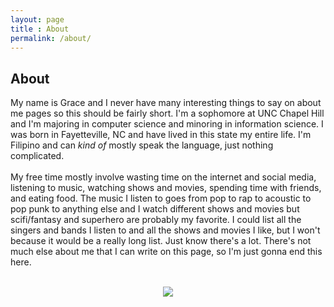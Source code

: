 ```yaml
---
layout: page
title : About
permalink: /about/
---
```


<h2>About</h2>
<p>My name is Grace and I never have many interesting things to say on about me pages so this should be fairly short.
I'm a sophomore at UNC Chapel Hill and I'm majoring in computer science and minoring in information science. 
I was born in Fayetteville, NC and have lived in this state my entire life. I'm Filipino and can <i>kind of</i>  mostly speak the language, just nothing complicated. 
<br><br>
My free time mostly involve wasting time on the internet and social media, listening to music, watching shows and movies, spending time with friends, and eating food.
The music I listen to goes from pop to rap to acoustic to pop punk to anything else and I watch different shows and movies 
but scifi/fantasy and superhero are probably my favorite. I could list all the singers and bands I listen to and all the shows and movies I like, but I won't because it would 
be a really long list. Just know there's a lot. There's not much else about me that I can write on this page, so I'm just gonna end this here.</p>
<br>
<div style="text-align:center"><img src ="https://66.media.tumblr.com/4d3de7e48a5eaec923d44c4732874cb6/tumblr_oeej1qQnKa1tpp2lco1_500.gif"/></div>

